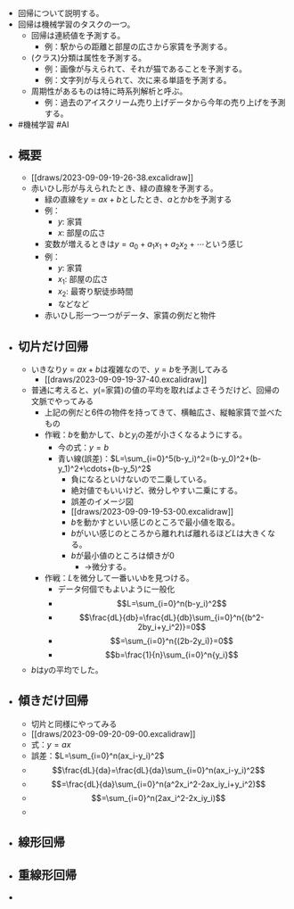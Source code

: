 - 回帰について説明する。
- 回帰は機械学習のタスクの一つ。
	- 回帰は連続値を予測する。
		- 例：駅からの距離と部屋の広さから家賃を予測する。
	- (クラス)分類は属性を予測する。
		- 例：画像が与えられて、それが猫であることを予測する。
		- 例：文字列が与えられて、次に来る単語を予測する。
	- 周期性があるものは特に時系列解析と呼ぶ。
		- 例：過去のアイスクリーム売り上げデータから今年の売り上げを予測する。
- #機械学習 #AI
- ## 概要
	- [[draws/2023-09-09-19-26-38.excalidraw]]
	- 赤いひし形が与えられたとき、緑の直線を予測する。
		- 緑の直線を$y=ax+b$としたとき、$a$とか$b$を予測する
		- 例：
			- $y$: 家賃
			- $x$: 部屋の広さ
		- 変数が増えるときは$y=a_0+a_1x_1+a_2x_2+\cdots$という感じ
		- 例：
			- $y$: 家賃
			- $x_1$: 部屋の広さ
			- $x_2$: 最寄り駅徒歩時間
			- などなど
		- 赤いひし形一つ一つがデータ、家賃の例だと物件
- ## 切片だけ回帰
	- いきなり$y=ax+b$は複雑なので、$y=b$を予測してみる
		- [[draws/2023-09-09-19-37-40.excalidraw]]
	- 普通に考えると、$y$(=家賃)の値の平均を取ればよさそうだけど、回帰の文脈でやってみる
		- 上記の例だと6件の物件を持ってきて、横軸広さ、縦軸家賃で並べたもの
		- 作戦：$b$を動かして、$b$と$y_i$の差が小さくなるようにする。
			- 今の式：$y=b$
			- 青い線(誤差)：$L=\sum_{i=0}^5(b-y_i)^2=(b-y_0)^2+(b-y_1)^2+\cdots+(b-y_5)^2$
				- 負になるといけないので二乗している。
				- 絶対値でもいいけど、微分しやすい二乗にする。
				- 誤差のイメージ図
				- [[draws/2023-09-09-19-53-00.excalidraw]]
				- $b$を動かすといい感じのところで最小値を取る。
				- $b$がいい感じのところから離れれば離れるほど$L$は大きくなる。
				- $b$が最小値のところは傾きが$0$
					- →微分する。
		- 作戦：$L$を微分して一番いい$b$を見つける。
			- データ何個でもよいように一般化
			- $$L=\sum_{i=0}^n(b-y_i)^2$$
			- $$\frac{dL}{db}=\frac{dL}{db}\sum_{i=0}^n{(b^2-2by_i+y_i^2)}=0$$
			- $$=\sum_{i=0}^n{(2b-2y_i)}=0$$
			- $$b=\frac{1}{n}\sum_{i=0}^n{y_i}$$
	- $b$は$y$の平均でした。
- ## 傾きだけ回帰
	- 切片と同様にやってみる
	- [[draws/2023-09-09-20-09-00.excalidraw]]
	- 式：$y=ax$
	- 誤差：$L=\sum_{i=0}^n(ax_i-y_i)^2$
	- $$\frac{dL}{da}=\frac{dL}{da}\sum_{i=0}^n(ax_i-y_i)^2$$
	- $$=\frac{dL}{da}\sum_{i=0}^n(a^2x_i^2-2ax_iy_i+y_i^2)$$
	- $$=\sum_{i=0}^n(2ax_i^2-2x_iy_i)$$
	-
- ## 線形回帰
- ## 重線形回帰
-